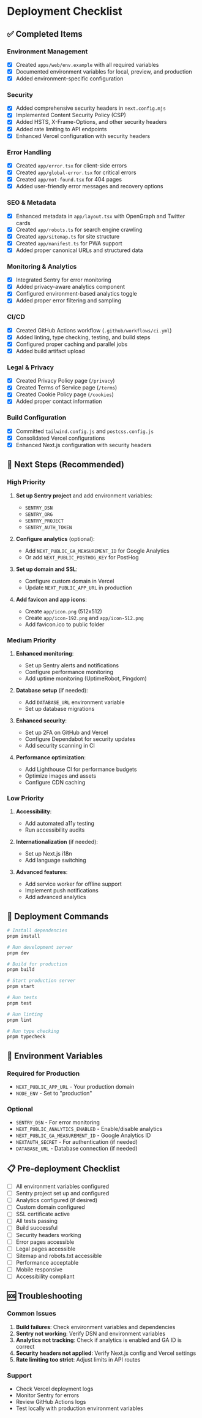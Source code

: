# Deployment Checklist

## ✅ Completed Items

### Environment Management
- [x] Created `apps/web/env.example` with all required variables
- [x] Documented environment variables for local, preview, and production
- [x] Added environment-specific configuration

### Security
- [x] Added comprehensive security headers in `next.config.mjs`
- [x] Implemented Content Security Policy (CSP)
- [x] Added HSTS, X-Frame-Options, and other security headers
- [x] Added rate limiting to API endpoints
- [x] Enhanced Vercel configuration with security headers

### Error Handling
- [x] Created `app/error.tsx` for client-side errors
- [x] Created `app/global-error.tsx` for critical errors
- [x] Created `app/not-found.tsx` for 404 pages
- [x] Added user-friendly error messages and recovery options

### SEO & Metadata
- [x] Enhanced metadata in `app/layout.tsx` with OpenGraph and Twitter cards
- [x] Created `app/robots.ts` for search engine crawling
- [x] Created `app/sitemap.ts` for site structure
- [x] Created `app/manifest.ts` for PWA support
- [x] Added proper canonical URLs and structured data

### Monitoring & Analytics
- [x] Integrated Sentry for error monitoring
- [x] Added privacy-aware analytics component
- [x] Configured environment-based analytics toggle
- [x] Added proper error filtering and sampling

### CI/CD
- [x] Created GitHub Actions workflow (`.github/workflows/ci.yml`)
- [x] Added linting, type checking, testing, and build steps
- [x] Configured proper caching and parallel jobs
- [x] Added build artifact upload

### Legal & Privacy
- [x] Created Privacy Policy page (`/privacy`)
- [x] Created Terms of Service page (`/terms`)
- [x] Created Cookie Policy page (`/cookies`)
- [x] Added proper contact information

### Build Configuration
- [x] Committed `tailwind.config.js` and `postcss.config.js`
- [x] Consolidated Vercel configurations
- [x] Enhanced Next.js configuration with security headers

## 🔄 Next Steps (Recommended)

### High Priority
1. **Set up Sentry project** and add environment variables:
   - `SENTRY_DSN`
   - `SENTRY_ORG`
   - `SENTRY_PROJECT`
   - `SENTRY_AUTH_TOKEN`

2. **Configure analytics** (optional):
   - Add `NEXT_PUBLIC_GA_MEASUREMENT_ID` for Google Analytics
   - Or add `NEXT_PUBLIC_POSTHOG_KEY` for PostHog

3. **Set up domain and SSL**:
   - Configure custom domain in Vercel
   - Update `NEXT_PUBLIC_APP_URL` in production

4. **Add favicon and app icons**:
   - Create `app/icon.png` (512x512)
   - Create `app/icon-192.png` and `app/icon-512.png`
   - Add favicon.ico to public folder

### Medium Priority
1. **Enhanced monitoring**:
   - Set up Sentry alerts and notifications
   - Configure performance monitoring
   - Add uptime monitoring (UptimeRobot, Pingdom)

2. **Database setup** (if needed):
   - Add `DATABASE_URL` environment variable
   - Set up database migrations

3. **Enhanced security**:
   - Set up 2FA on GitHub and Vercel
   - Configure Dependabot for security updates
   - Add security scanning in CI

4. **Performance optimization**:
   - Add Lighthouse CI for performance budgets
   - Optimize images and assets
   - Configure CDN caching

### Low Priority
1. **Accessibility**:
   - Add automated a11y testing
   - Run accessibility audits

2. **Internationalization** (if needed):
   - Set up Next.js i18n
   - Add language switching

3. **Advanced features**:
   - Add service worker for offline support
   - Implement push notifications
   - Add advanced analytics

## 🚀 Deployment Commands

```bash
# Install dependencies
pnpm install

# Run development server
pnpm dev

# Build for production
pnpm build

# Start production server
pnpm start

# Run tests
pnpm test

# Run linting
pnpm lint

# Run type checking
pnpm typecheck
```

## 🔧 Environment Variables

### Required for Production
- `NEXT_PUBLIC_APP_URL` - Your production domain
- `NODE_ENV` - Set to "production"

### Optional
- `SENTRY_DSN` - For error monitoring
- `NEXT_PUBLIC_ANALYTICS_ENABLED` - Enable/disable analytics
- `NEXT_PUBLIC_GA_MEASUREMENT_ID` - Google Analytics ID
- `NEXTAUTH_SECRET` - For authentication (if needed)
- `DATABASE_URL` - Database connection (if needed)

## 📋 Pre-deployment Checklist

- [ ] All environment variables configured
- [ ] Sentry project set up and configured
- [ ] Analytics configured (if desired)
- [ ] Custom domain configured
- [ ] SSL certificate active
- [ ] All tests passing
- [ ] Build successful
- [ ] Security headers working
- [ ] Error pages accessible
- [ ] Legal pages accessible
- [ ] Sitemap and robots.txt accessible
- [ ] Performance acceptable
- [ ] Mobile responsive
- [ ] Accessibility compliant

## 🆘 Troubleshooting

### Common Issues
1. **Build failures**: Check environment variables and dependencies
2. **Sentry not working**: Verify DSN and environment variables
3. **Analytics not tracking**: Check if analytics is enabled and GA ID is correct
4. **Security headers not applied**: Verify Next.js config and Vercel settings
5. **Rate limiting too strict**: Adjust limits in API routes

### Support
- Check Vercel deployment logs
- Monitor Sentry for errors
- Review GitHub Actions logs
- Test locally with production environment variables
